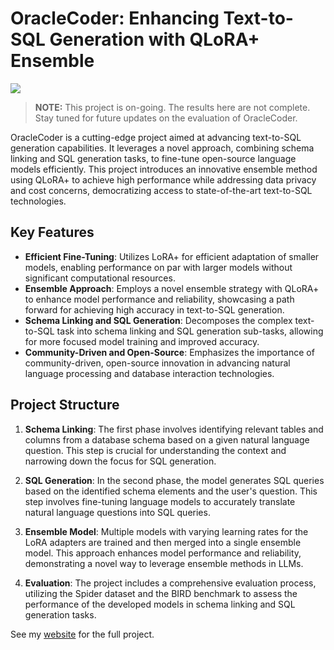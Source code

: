 # OracleCoder: Enhancing Text-to-SQL Generation with QLoRA+ Ensemble

<img src="https://arxiv.org/html/2402.05120v1/x1.png" width="auto" height="auto"></img>


> **NOTE:** This project is on-going. The results here are not complete. Stay tuned for future updates on the evaluation of OracleCoder.

OracleCoder is a cutting-edge project aimed at advancing text-to-SQL generation capabilities. It leverages a novel approach, combining schema linking and SQL generation tasks, to fine-tune open-source language models efficiently. This project introduces an innovative ensemble method using QLoRA+ to achieve high performance while addressing data privacy and cost concerns, democratizing access to state-of-the-art text-to-SQL technologies.

## Key Features

- **Efficient Fine-Tuning**: Utilizes LoRA+ for efficient adaptation of smaller models, enabling performance on par with larger models without significant computational resources.
- **Ensemble Approach**: Employs a novel ensemble strategy with QLoRA+ to enhance model performance and reliability, showcasing a path forward for achieving high accuracy in text-to-SQL generation.
- **Schema Linking and SQL Generation**: Decomposes the complex text-to-SQL task into schema linking and SQL generation sub-tasks, allowing for more focused model training and improved accuracy.
- **Community-Driven and Open-Source**: Emphasizes the importance of community-driven, open-source innovation in advancing natural language processing and database interaction technologies.

## Project Structure

1. **Schema Linking**: The first phase involves identifying relevant tables and columns from a database schema based on a given natural language question. This step is crucial for understanding the context and narrowing down the focus for SQL generation.

2. **SQL Generation**: In the second phase, the model generates SQL queries based on the identified schema elements and the user's question. This step involves fine-tuning language models to accurately translate natural language questions into SQL queries.

3. **Ensemble Model**: Multiple models with varying learning rates for the LoRA adapters are trained and then merged into a single ensemble model. This approach enhances model performance and reliability, demonstrating a novel way to leverage ensemble methods in LLMs.

4. **Evaluation**: The project includes a comprehensive evaluation process, utilizing the Spider dataset and the BIRD benchmark to assess the performance of the developed models in schema linking and SQL generation tasks.

See my [website](https://jordandeklerk.github.io/project/oraclecoder/) for the full project.
